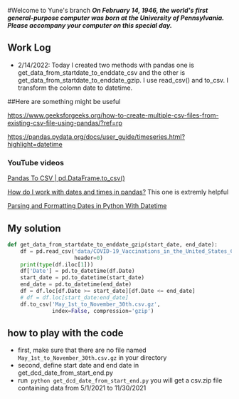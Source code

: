 #Welcome to Yune's branch
***On February 14, 1946, the world's first general-purpose computer was born at the University of Pennsylvania. Please accompany your computer on this special day.***
## Work Log
- 2/14/2022:
Today I created two methods with pandas one is get_data_from_startdate_to_enddate_csv and the other is get_data_from_startdate_to_enddate_gzip. 
I use read_csv() and to_csv. I transform the colomn date to datetime.

##Here are something might be useful

https://www.geeksforgeeks.org/how-to-create-multiple-csv-files-from-existing-csv-file-using-pandas/?ref=rp

https://pandas.pydata.org/docs/user_guide/timeseries.html?highlight=datetime

### YouTube videos
[Pandas To CSV | pd.DataFrame.to_csv()](https://www.youtube.com/watch?v=UE0BbRdEFYA)

[How do I work with dates and times in pandas?](https://www.youtube.com/watch?v=yCgJGsg0Xa4) This one is extremly helpful

[Parsing and Formatting Dates in Python With Datetime](https://www.youtube.com/watch?v=zY02utxcauo)
## My solution
```python
def get_data_from_startdate_to_enddate_gzip(start_date, end_date):
    df = pd.read_csv('data/COVID-19_Vaccinations_in_the_United_States_County.csv.gz', compression='gzip',
                     header=0)
    print(type(df.iloc[1]))
    df['Date'] = pd.to_datetime(df.Date)
    start_date = pd.to_datetime(start_date)
    end_date = pd.to_datetime(end_date)
    df = df.loc[df.Date >= start_date][df.Date <= end_date]
    # df = df.loc[start_date:end_date]
    df.to_csv('May_1st_to_November_30th.csv.gz',
              index=False, compression='gzip')
```
## how to play with the code
- first, make sure that there are no file named ```May_1st_to_November_30th.csv.gz``` in your directory
- second, define start date and end date in get_dcd_date_from_start_end.py
- run``` python get_dcd_date_from_start_end.py``` you will get a csv.zip file containing data from 5/1/2021 to 11/30/2021